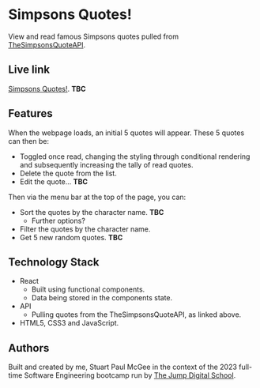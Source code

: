 # Simpsons Quotes!

View and read famous Simpsons quotes pulled from [TheSimpsonsQuoteAPI](https://thesimpsonsquoteapi.glitch.me/).

## Live link

[Simpsons Quotes!](www.google.com). **TBC**

## Features

When the webpage loads, an initial 5 quotes will appear. These 5 quotes can then be:

- Toggled once read, changing the styling through conditional rendering and subsequently increasing the tally of read quotes.
- Delete the quote from the list.
- Edit the quote... **TBC**

Then via the menu bar at the top of the page, you can:

- Sort the quotes by the character name. **TBC**
  - Further options?
- Filter the quotes by the character name.
- Get 5 new random quotes. **TBC**

## Technology Stack

- React
  - Built using functional components.
  - Data being stored in the components state.
- API
  - Pulling quotes from the TheSimpsonsQuoteAPI, as linked above.
- HTML5, CSS3 and JavaScript.

## Authors

Built and created by me, Stuart Paul McGee in the context of the 2023 full-time Software Engineering bootcamp run by [The Jump Digital School](https://www.thejump.tech/).
